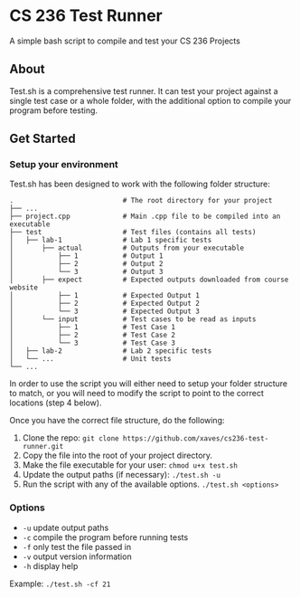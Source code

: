# CS 236 Test Runner
A simple bash script to compile and test your CS 236 Projects

## About
Test.sh is a comprehensive test runner. It can test your project against a single test case or a whole folder, with the additional option to compile your program before testing.

## Get Started

### Setup your environment

Test.sh has been designed to work with the following folder structure:


    .                           # The root directory for your project
    ├── ...
    ├── project.cpp             # Main .cpp file to be compiled into an executable
    ├── test                    # Test files (contains all tests)
    │   ├── lab-1               # Lab 1 specific tests
    │       ├── actual          # Outputs from your executable
    │           ├── 1           # Output 1
    │           ├── 2           # Output 2
    │           └── 3           # Output 3
    │       ├── expect          # Expected outputs downloaded from course website
    │           ├── 1           # Expected Output 1
    │           ├── 2           # Expected Output 2
    │           └── 3           # Expected Output 3
    │       └── input           # Test cases to be read as inputs
    │           ├── 1           # Test Case 1
    │           ├── 2           # Test Case 2
    │           └── 3           # Test Case 3
    │   ├── lab-2               # Lab 2 specific tests
    │   └── ...                 # Unit tests
    └── ...

In order to use the script you will either need to setup your folder structure to match, or you will need to modify the script to point to the correct locations (step 4 below).

Once you have the correct file structure, do the following:

1. Clone the repo: `git clone https://github.com/xaves/cs236-test-runner.git`
2. Copy the file into the root of your project directory.
3. Make the file executable for your user: `chmod u+x test.sh`
4. Update the output paths (if necessary): `./test.sh -u`
5. Run the script with any of the available options. `./test.sh <options>`


### Options

 - `-u`     update output paths
 - `-c`     compile the program before running tests
 - `-f`     only test the file passed in
 - `-v`     output version information
 - `-h`     display help

Example: `./test.sh -cf 21`
